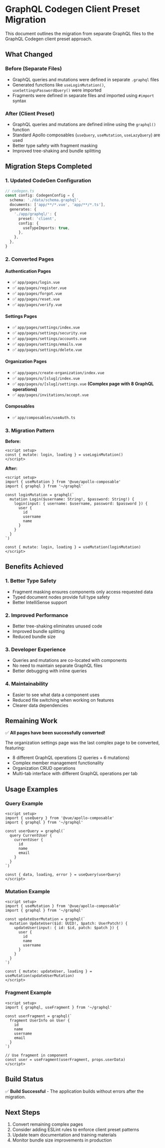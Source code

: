 # GraphQL Codegen Client Preset Migration

This document outlines the migration from separate GraphQL files to the GraphQL Codegen client preset approach.

## What Changed

### Before (Separate Files)
- GraphQL queries and mutations were defined in separate `.graphql` files
- Generated functions like `useLoginMutation()`, `useSettingsPasswordQuery()` were imported
- Fragments were defined in separate files and imported using `#import` syntax

### After (Client Preset)
- GraphQL queries and mutations are defined inline using the `graphql()` function
- Standard Apollo composables (`useQuery`, `useMutation`, `useLazyQuery`) are used
- Better type safety with fragment masking
- Improved tree-shaking and bundle splitting

## Migration Steps Completed

### 1. Updated CodeGen Configuration
```typescript
// codegen.ts
const config: CodegenConfig = {
  schema: './data/schema.graphql',
  documents: ['app/**/*.vue', 'app/**/*.ts'],
  generates: {
    './app/graphql/': {
      preset: 'client',
      config: {
        useTypeImports: true,
      },
    },
  },
}
```

### 2. Converted Pages

#### Authentication Pages
- ✅ `app/pages/login.vue`
- ✅ `app/pages/register.vue`
- ✅ `app/pages/forgot.vue`
- ✅ `app/pages/reset.vue`
- ✅ `app/pages/verify.vue`

#### Settings Pages
- ✅ `app/pages/settings/index.vue`
- ✅ `app/pages/settings/security.vue`
- ✅ `app/pages/settings/accounts.vue`
- ✅ `app/pages/settings/emails.vue`
- ✅ `app/pages/settings/delete.vue`

#### Organization Pages
- ✅ `app/pages/create-organization/index.vue`
- ✅ `app/pages/o/[slug]/index.vue`
- ✅ `app/pages/o/[slug]/settings.vue` **(Complex page with 8 GraphQL operations)**
- ✅ `app/pages/invitations/accept.vue`

#### Composables
- ✅ `app/composables/useAuth.ts`

### 3. Migration Pattern

**Before:**
```vue
<script setup>
const { mutate: login, loading } = useLoginMutation()
</script>
```

**After:**
```vue
<script setup>
import { useMutation } from '@vue/apollo-composable'
import { graphql } from '~/graphql'

const loginMutation = graphql(`
  mutation Login($username: String!, $password: String!) {
    login(input: { username: $username, password: $password }) {
      user {
        id
        username
        name
      }
    }
  }
`)

const { mutate: login, loading } = useMutation(loginMutation)
</script>
```

## Benefits Achieved

### 1. Better Type Safety
- Fragment masking ensures components only access requested data
- Typed document nodes provide full type safety
- Better IntelliSense support

### 2. Improved Performance
- Better tree-shaking eliminates unused code
- Improved bundle splitting
- Reduced bundle size

### 3. Developer Experience
- Queries and mutations are co-located with components
- No need to maintain separate GraphQL files
- Better debugging with inline queries

### 4. Maintainability
- Easier to see what data a component uses
- Reduced file switching when working on features
- Clearer data dependencies

## Remaining Work

✅ **All pages have been successfully converted!**

The organization settings page was the last complex page to be converted, featuring:
- 8 different GraphQL operations (2 queries + 6 mutations)
- Complex member management functionality
- Organization CRUD operations
- Multi-tab interface with different GraphQL operations per tab

## Usage Examples

### Query Example
```vue
<script setup>
import { useQuery } from '@vue/apollo-composable'
import { graphql } from '~/graphql'

const userQuery = graphql(`
  query CurrentUser {
    currentUser {
      id
      name
      email
    }
  }
`)

const { data, loading, error } = useQuery(userQuery)
</script>
```

### Mutation Example
```vue
<script setup>
import { useMutation } from '@vue/apollo-composable'
import { graphql } from '~/graphql'

const updateUserMutation = graphql(`
  mutation UpdateUser($id: UUID!, $patch: UserPatch!) {
    updateUser(input: { id: $id, patch: $patch }) {
      user {
        id
        name
        username
      }
    }
  }
`)

const { mutate: updateUser, loading } = useMutation(updateUserMutation)
</script>
```

### Fragment Example
```vue
<script setup>
import { graphql, useFragment } from '~/graphql'

const userFragment = graphql(`
  fragment UserInfo on User {
    id
    name
    username
    email
  }
`)

// Use fragment in component
const user = useFragment(userFragment, props.userData)
</script>
```

## Build Status

✅ **Build Successful** - The application builds without errors after the migration.

## Next Steps

1. Convert remaining complex pages
2. Consider adding ESLint rules to enforce client preset patterns
3. Update team documentation and training materials
4. Monitor bundle size improvements in production
